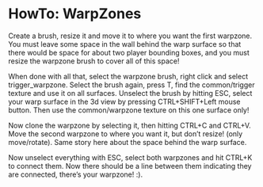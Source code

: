HowTo: WarpZones
================

Create a brush, resize it and move it to where you want the first warpzone. You must leave some space in the wall behind the warp surface so that there would be space for about two player bounding boxes, and you must resize the warpzone brush to cover all of this space!

When done with all that, select the warpzone brush, right click and select trigger\_warpzone. Select the brush again, press T, find the common/trigger texture and use it on all surfaces. Unselect the brush by hitting ESC, select your warp surface in the 3d view by pressing CTRL+SHIFT+Left mouse button. Then use the common/warpzone texture on this one surface only!

Now clone the warpzone by selecting it, then hitting CTRL+C and CTRL+V. Move the second warpzone to where you want it, but don’t resize! (only move/rotate). Same story here about the space behind the warp surface.

Now unselect everything with ESC, select both warpzones and hit CTRL+K to connect them. Now there should be a line between them indicating they are connected, there’s your warpzone! :).

